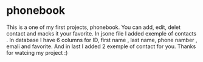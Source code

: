 # phonebook
This is a one of my first projects, phonebook. You can add, edit, delet contact and macks it your favorite. In jsone file I added exemple of contacts . In database I have 6 columns for ID, first name , last name, phone namber , emali and favorite. And in last I added 2 exemple of contact for you. Thanks for watcing my project :)
